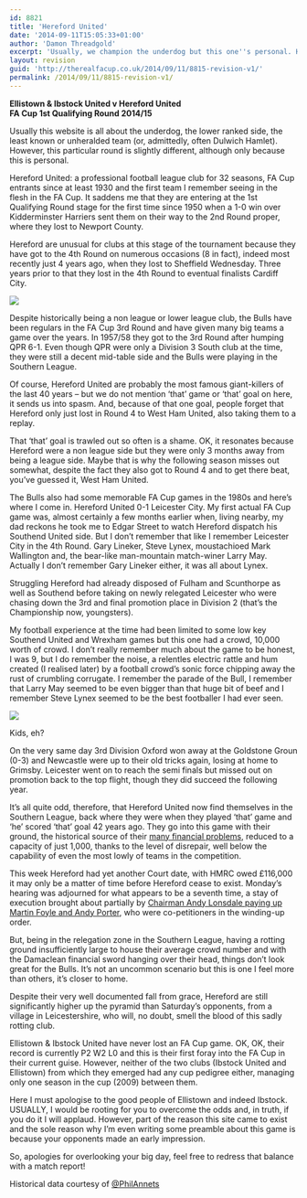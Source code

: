 ```yaml
---
id: 8821
title: 'Hereford United'
date: '2014-09-11T15:05:33+01:00'
author: 'Damon Threadgold'
excerpt: 'Usually, we champion the underdog but this one''s personal. Hereford United and their small part in The Real FA Cup.'
layout: revision
guid: 'http://therealfacup.co.uk/2014/09/11/8815-revision-v1/'
permalink: /2014/09/11/8815-revision-v1/
---
```


**Ellistown &amp; Ibstock United v Hereford United**  
**FA Cup 1st Qualifying Round 2014/15**

Usually this website is all about the underdog, the lower ranked side, the least known or unheralded team (or, admittedly, often Dulwich Hamlet). However, this particular round is slightly different, although only because this is personal.

Hereford United: a professional football league club for 32 seasons, FA Cup entrants since at least 1930 and the first team I remember seeing in the flesh in the FA Cup. It saddens me that they are entering at the 1st Qualifying Round stage for the first time since 1950 when a 1-0 win over Kidderminster Harriers sent them on their way to the 2nd Round proper, where they lost to Newport County.

Hereford are unusual for clubs at this stage of the tournament because they have got to the 4th Round on numerous occasions (8 in fact), indeed most recently just 4 years ago, when they lost to Sheffield Wednesday. Three years prior to that they lost in the 4th Round to eventual finalists Cardiff City.

![](https://lh3.googleusercontent.com/-PiIOGrrz_-s/VBGOLjAIVEI/AAAAAAAAE00/ByR-5ZxxVRY/w337-h507-no/%24_57.JPG)

Despite historically being a non league or lower league club, the Bulls have been regulars in the FA Cup 3rd Round and have given many big teams a game over the years. In 1957/58 they got to the 3rd Round after humping QPR 6-1. Even though QPR were only a Division 3 South club at the time, they were still a decent mid-table side and the Bulls were playing in the Southern League.

Of course, Hereford United are probably the most famous giant-killers of the last 40 years – but we do not mention ‘that’ game or ‘that’ goal on here, it sends us into spasm. And, because of that one goal, people forget that Hereford only just lost in Round 4 to West Ham United, also taking them to a replay.

That ‘that’ goal is trawled out so often is a shame. OK, it resonates because Hereford were a non league side but they were only 3 months away from being a league side. Maybe that is why the following season misses out somewhat, despite the fact they also got to Round 4 and to get there beat, you’ve guessed it, West Ham United.

The Bulls also had some memorable FA Cup games in the 1980s and here’s where I come in. Hereford United 0-1 Leicester City. My first actual FA Cup game was, almost certainly a few months earlier when, living nearby, my dad reckons he took me to Edgar Street to watch Hereford dispatch his Southend United side. But I don’t remember that like I remember Leicester City in the 4th Round. Gary Lineker, Steve Lynex, moustachioed Mark Wallington and, the bear-like man-mountain match-winer Larry May. Actually I don’t remember Gary Lineker either, it was all about Lynex.

Struggling Hereford had already disposed of Fulham and Scunthorpe as well as Southend before taking on newly relegated Leicester who were chasing down the 3rd and final promotion place in Division 2 (that’s the Championship now, youngsters).

My football experience at the time had been limited to some low key Southend United and Wrexham games but this one had a crowd, 10,000 worth of crowd. I don’t really remember much about the game to be honest, I was 9, but I do remember the noise, a relentles electric rattle and hum created (I realised later) by a football crowd’s sonic force chipping away the rust of crumbling corrugate. I remember the parade of the Bull, I remember that Larry May seemed to be even bigger than that huge bit of beef and I remember Steve Lynex seemed to be the best footballer I had ever seen.

![](https://lh6.googleusercontent.com/-DX2FqwCCy04/VBGWK05yU2I/AAAAAAAAE1I/6VfhjdtGVhg/w338-h507-no/IMG_6016.JPG)

Kids, eh?

On the very same day 3rd Division Oxford won away at the Goldstone Groun (0-3) and Newcastle were up to their old tricks again, losing at home to Grimsby. Leicester went on to reach the semi finals but missed out on promotion back to the top flight, though they did succeed the following year.

It’s all quite odd, therefore, that Hereford United now find themselves in the Southern League, back where they were when they played ‘that’ game and ‘he’ scored ‘that’ goal 42 years ago. They go into this game with their ground, the historical source of their [many financial problems](http://twohundredpercent.net/?p=25971), reduced to a capacity of just 1,000, thanks to the level of disrepair, well below the capability of even the most lowly of teams in the competition.

This week Hereford had yet another Court date, with HMRC owed £116,000 it may only be a matter of time before Hereford cease to exist. Monday’s hearing was adjourned for what appears to be a seventh time, a stay of execution brought about partially by [Chairman Andy Lonsdale paying up Martin Foyle and Andy Porter](http://www.herefordunited.co.uk/news/article/chairmans-statement-1903761.aspx), who were co-petitioners in the winding-up order.

But, being in the relegation zone in the Southern League, having a rotting ground insufficiently large to house their average crowd number and with the Damaclean financial sword hanging over their head, things don’t look great for the Bulls. It’s not an uncommon scenario but this is one I feel more than others, it’s closer to home.

Despite their very well documented fall from grace, Hereford are still significantly higher up the pyramid than Saturday’s opponents, from a village in Leicestershire, who will, no doubt, smell the blood of this sadly rotting club.

Ellistown &amp; Ibstock United have never lost an FA Cup game. OK, OK, their record is currently P2 W2 L0 and this is their first foray into the FA Cup in their current guise. However, neither of the two clubs (Ibstock United and Ellistown) from which they emerged had any cup pedigree either, managing only one season in the cup (2009) between them.

Here I must apologise to the good people of Ellistown and indeed Ibstock. USUALLY, I would be rooting for you to overcome the odds and, in truth, if you do it I will applaud. However, part of the reason this site came to exist and the sole reason why I’m even writing some preamble about this game is because your opponents made an early impression.

So, apologies for overlooking your big day, feel free to redress that balance with a match report!

Historical data courtesy of [@PhilAnnets](https://twitter.com/PhilAnnets)